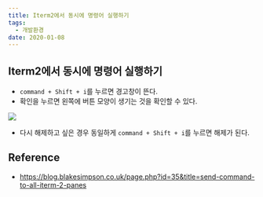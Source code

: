 ```yaml
---
title: Iterm2에서 동시에 명령어 실행하기
tags:
  - 개발환경
date: 2020-01-08
---
```


## Iterm2에서 동시에 명령어 실행하기
- `command + Shift + i`를 누르면 경고창이 뜬다.
- 확인을 누르면 왼쪽에 버튼 모양이 생기는 것을 확인할 수 있다.

![](/assets/posts/img/2020-01-08-19-35-42.png)

- 다시 해제하고 싶은 경우 동일하게 `command + Shift + i`를 누르면 해제가 된다.


## Reference
- <https://blog.blakesimpson.co.uk/page.php?id=35&title=send-command-to-all-iterm-2-panes>